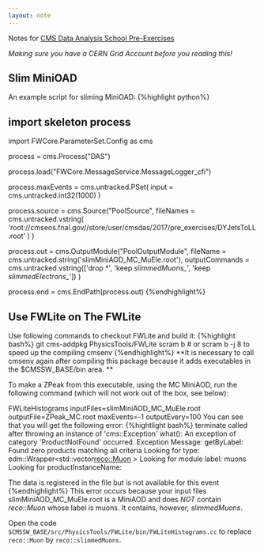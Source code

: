 ```yaml
---
layout: note
---
```

Notes for [CMS Data Analysis School Pre-Exercises](https://twiki.cern.ch/twiki/bin/view/CMS/SWGuideCMSDataAnalysisSchoolPreExerciseFirstSet)

*Making sure you have a CERN Grid Account before you reading this!*

## Slim MiniOAD
An example script for sliming MiniOAD:
{%highlight python%}
## import skeleton process
import FWCore.ParameterSet.Config as cms

process = cms.Process("DAS")

process.load("FWCore.MessageService.MessageLogger_cfi")

process.maxEvents = cms.untracked.PSet( input = cms.untracked.int32(1000) )

process.source = cms.Source("PoolSource",
    fileNames = cms.untracked.vstring(
      'root://cmseos.fnal.gov//store/user/cmsdas/2017/pre_exercises/DYJetsToLL.root'
    )
)

process.out = cms.OutputModule("PoolOutputModule",
    fileName = cms.untracked.string('slimMiniAOD_MC_MuEle.root'),
    outputCommands = cms.untracked.vstring(['drop *', 'keep *_slimmedMuons__*', 'keep *_slimmedElectrons__*'])
)

process.end = cms.EndPath(process.out)
{%endhighlight%}

## Use FWLite on The FWLite
Use following commands to checkout FWLite and build it:
{%highlight bash%}
git cms-addpkg PhysicsTools/FWLite
scram b # or scram b -j 8 to speed up the compiling
cmsenv
{%endhighlight%}
**It is necessary to call cmsenv again after compiling this package because it adds executables in the $CMSSW_BASE/bin area. **

To make a ZPeak from this executable, using the MC MiniAOD, run the following command (which will not work out of the box, see below):

FWLiteHistograms inputFiles=slimMiniAOD_MC_MuEle.root outputFile=ZPeak_MC.root maxEvents=-1 outputEvery=100
You can see that you will get the following error:
{%hightlight bash%}
terminate called after throwing an instance of 'cms::Exception'
  what():  An exception of category 'ProductNotFound' occurred.
Exception Message:
getByLabel: Found zero products matching all criteria
Looking for type: edm::Wrapper<std::vector<reco::Muon> >
Looking for module label: muons
Looking for productInstanceName: 

The data is registered in the file but is not available for this event
{%endhighlight%}
This error occurs because your input files slimMiniAOD_MC_MuEle.root is a MiniAOD and does *NOT* contain *reco::Muon* whose label is muons. 
It contains, however, *slimmedMuons*.

Open the code `$CMSSW_BASE/src/PhysicsTools/FWLite/bin/FWLiteHistograms.cc` to replace `reco::Muon` by `reco::slimmedMuons`.
